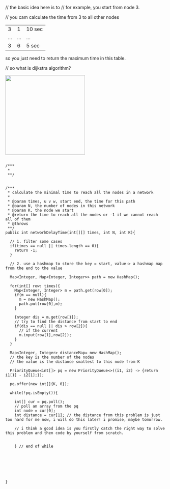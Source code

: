  // the basic idea here is to
 // for example, you start from node 3.

// you cam calculate the time from 3 to all other nodes

|     |     |        |
| --- | --- | ------ |
| 3   | 1   | 10 sec |
| ... | ... | ...    |
| 3   | 6   | 5 sec  |


so you just need to return the maximum time in this table.

// so what is dijkstra algorithm?

<img src="https://upload.wikimedia.org/wikipedia/commons/5/57/Dijkstra_Animation.gif" width="250px"/>

```

/***
 *
 **/


/***
 * calculate the minimal time to reach all the nodes in a network
 *
 * @param times, u v w, start end, the time for this path
 * @param N, the number of nodes in this network
 * @param K, the node we start
 * @return the time to reach all the nodes or -1 if we cannot reach all of them
 * @throws
 **/
public int networkDelayTime(int[][] times, int N, int K){

  // 1. filter some cases
  if(times == null || times.length == 0){
    return -1;
  }

  // 2. use a hashmap to store the key = start, value-> a hashmap map from the end to the value

  Map<Integer, Map<Integer, Integer>> path = new HashMap();

  for(int[] row: times){
    Map<Integer, Integer> m = path.get(row[0]);
    if(m == null){
      m = new HashMap();
      path.put(row[0],m);
    }

    Integer dis = m.get(row[1]);
    // try to find the distance from start to end
    if(dis == null || dis > row[2]){
      // if the current
      m.input(row[1],row[2]);
    }  
  }

  Map<Integer, Integer> distanceMap= new HashMap();
  // the key is the number of the nodes
  // the value is the distance smallest to this node from K

  PriorityQueue<int[]> pq = new PriorityQueue<>((i1, i2) -> {return i1[1] - i2[1];});

  pq.offer(new int[]{K, 0});

  while(!pq.isEmpty()){

    int[] cur = pq.poll();
    // poll an array from the pq
    int node = cur[0];
    int distance = cur[1]; // the distance from this problem is just too hard for me now, i will do this later! i promise, maybe tomorrow.

    // i think a good idea is you firstly catch the right way to solve this problem and then code by yourself from scratch.  


    } // end of while







}
```
